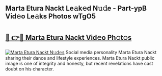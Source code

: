 ## Marta Etura Nackt Le𝚊k𝚎d N𝚞𝚍e - Part-ypB Vid𝚎o Le𝚊ks Photos wTgO5

# <h2><a href="http://fb8e8p.evod.top/?m=Marta+Etura+Nackt">🔗 👉🔴 Marta Etura Nackt Vid𝚎o Ph𝚘t𝚘s</a></h2>

[![Marta Etura Nackt N𝚞d𝚎s](https://i.imgur.com/8V9OHl7.gif)](http://fb8e8p.evod.top/?m=Marta+Etura+Nackt)
Social media personality Marta Etura Nackt sharing their dance and lifestyle experiences. Marta Etura Nackt public image is one of integrity and honesty, but recent revelations have cast doubt on his character. 
